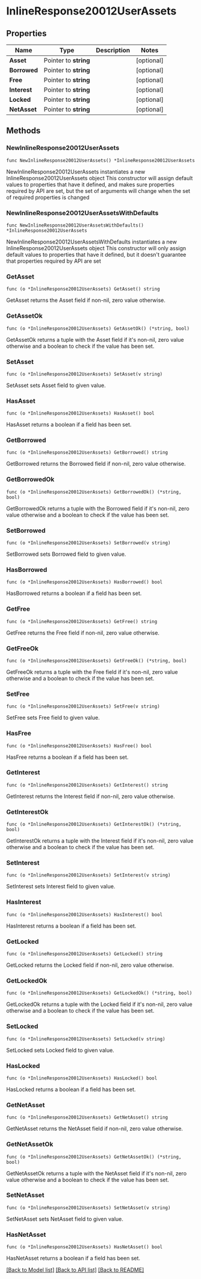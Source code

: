 # InlineResponse20012UserAssets

## Properties

Name | Type | Description | Notes
------------ | ------------- | ------------- | -------------
**Asset** | Pointer to **string** |  | [optional] 
**Borrowed** | Pointer to **string** |  | [optional] 
**Free** | Pointer to **string** |  | [optional] 
**Interest** | Pointer to **string** |  | [optional] 
**Locked** | Pointer to **string** |  | [optional] 
**NetAsset** | Pointer to **string** |  | [optional] 

## Methods

### NewInlineResponse20012UserAssets

`func NewInlineResponse20012UserAssets() *InlineResponse20012UserAssets`

NewInlineResponse20012UserAssets instantiates a new InlineResponse20012UserAssets object
This constructor will assign default values to properties that have it defined,
and makes sure properties required by API are set, but the set of arguments
will change when the set of required properties is changed

### NewInlineResponse20012UserAssetsWithDefaults

`func NewInlineResponse20012UserAssetsWithDefaults() *InlineResponse20012UserAssets`

NewInlineResponse20012UserAssetsWithDefaults instantiates a new InlineResponse20012UserAssets object
This constructor will only assign default values to properties that have it defined,
but it doesn't guarantee that properties required by API are set

### GetAsset

`func (o *InlineResponse20012UserAssets) GetAsset() string`

GetAsset returns the Asset field if non-nil, zero value otherwise.

### GetAssetOk

`func (o *InlineResponse20012UserAssets) GetAssetOk() (*string, bool)`

GetAssetOk returns a tuple with the Asset field if it's non-nil, zero value otherwise
and a boolean to check if the value has been set.

### SetAsset

`func (o *InlineResponse20012UserAssets) SetAsset(v string)`

SetAsset sets Asset field to given value.

### HasAsset

`func (o *InlineResponse20012UserAssets) HasAsset() bool`

HasAsset returns a boolean if a field has been set.

### GetBorrowed

`func (o *InlineResponse20012UserAssets) GetBorrowed() string`

GetBorrowed returns the Borrowed field if non-nil, zero value otherwise.

### GetBorrowedOk

`func (o *InlineResponse20012UserAssets) GetBorrowedOk() (*string, bool)`

GetBorrowedOk returns a tuple with the Borrowed field if it's non-nil, zero value otherwise
and a boolean to check if the value has been set.

### SetBorrowed

`func (o *InlineResponse20012UserAssets) SetBorrowed(v string)`

SetBorrowed sets Borrowed field to given value.

### HasBorrowed

`func (o *InlineResponse20012UserAssets) HasBorrowed() bool`

HasBorrowed returns a boolean if a field has been set.

### GetFree

`func (o *InlineResponse20012UserAssets) GetFree() string`

GetFree returns the Free field if non-nil, zero value otherwise.

### GetFreeOk

`func (o *InlineResponse20012UserAssets) GetFreeOk() (*string, bool)`

GetFreeOk returns a tuple with the Free field if it's non-nil, zero value otherwise
and a boolean to check if the value has been set.

### SetFree

`func (o *InlineResponse20012UserAssets) SetFree(v string)`

SetFree sets Free field to given value.

### HasFree

`func (o *InlineResponse20012UserAssets) HasFree() bool`

HasFree returns a boolean if a field has been set.

### GetInterest

`func (o *InlineResponse20012UserAssets) GetInterest() string`

GetInterest returns the Interest field if non-nil, zero value otherwise.

### GetInterestOk

`func (o *InlineResponse20012UserAssets) GetInterestOk() (*string, bool)`

GetInterestOk returns a tuple with the Interest field if it's non-nil, zero value otherwise
and a boolean to check if the value has been set.

### SetInterest

`func (o *InlineResponse20012UserAssets) SetInterest(v string)`

SetInterest sets Interest field to given value.

### HasInterest

`func (o *InlineResponse20012UserAssets) HasInterest() bool`

HasInterest returns a boolean if a field has been set.

### GetLocked

`func (o *InlineResponse20012UserAssets) GetLocked() string`

GetLocked returns the Locked field if non-nil, zero value otherwise.

### GetLockedOk

`func (o *InlineResponse20012UserAssets) GetLockedOk() (*string, bool)`

GetLockedOk returns a tuple with the Locked field if it's non-nil, zero value otherwise
and a boolean to check if the value has been set.

### SetLocked

`func (o *InlineResponse20012UserAssets) SetLocked(v string)`

SetLocked sets Locked field to given value.

### HasLocked

`func (o *InlineResponse20012UserAssets) HasLocked() bool`

HasLocked returns a boolean if a field has been set.

### GetNetAsset

`func (o *InlineResponse20012UserAssets) GetNetAsset() string`

GetNetAsset returns the NetAsset field if non-nil, zero value otherwise.

### GetNetAssetOk

`func (o *InlineResponse20012UserAssets) GetNetAssetOk() (*string, bool)`

GetNetAssetOk returns a tuple with the NetAsset field if it's non-nil, zero value otherwise
and a boolean to check if the value has been set.

### SetNetAsset

`func (o *InlineResponse20012UserAssets) SetNetAsset(v string)`

SetNetAsset sets NetAsset field to given value.

### HasNetAsset

`func (o *InlineResponse20012UserAssets) HasNetAsset() bool`

HasNetAsset returns a boolean if a field has been set.


[[Back to Model list]](../README.md#documentation-for-models) [[Back to API list]](../README.md#documentation-for-api-endpoints) [[Back to README]](../README.md)


